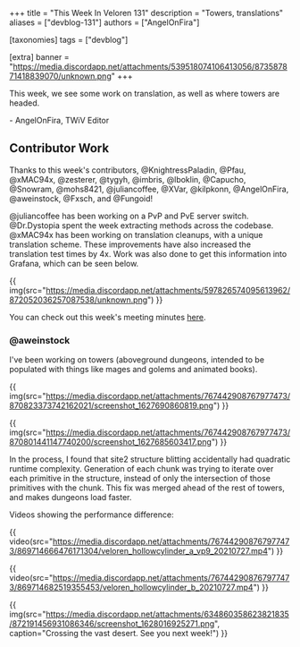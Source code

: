 +++
title = "This Week In Veloren 131"
description = "Towers, translations"
aliases = ["devblog-131"]
authors = ["AngelOnFira"]

[taxonomies]
tags = ["devblog"]

[extra]
banner = "https://media.discordapp.net/attachments/539518074106413056/873587871418839070/unknown.png"
+++

This week, we see some work on translation, as well as where towers are headed.

\- AngelOnFira, TWiV Editor

## Contributor Work

Thanks to this week's contributors, @KnightressPaladin, @Pfau, @xMAC94x,
@zesterer, @tygyh, @imbris, @lboklin, @Capucho, @Snowram, @mohs8421,
@juliancoffee, @XVar, @kilpkonn, @AngelOnFira, @aweinstock, @Fxsch, and
@Fungoid!

@juliancoffee has been working on a PvP and PvE server switch. @Dr.Dystopia
spent the week extracting methods across the codebase. @xMAC94x has been working
on translation cleanups, with a unique translation scheme. These improvements
have also increased the translation test times by 4x. Work was also done to get
this information into Grafana, which can be seen below.

{{
  img(src="https://media.discordapp.net/attachments/597826574095613962/872052036257087538/unknown.png")
}}

You can check out this week's meeting minutes
[here](https://hackmd.io/_fGyJ9atS_2tah3qtou1fw).

### @aweinstock

I've been working on towers (aboveground dungeons, intended to be populated with
things like mages and golems and animated books).

{{
  img(src="https://media.discordapp.net/attachments/767442908767977473/870823373742162021/screenshot_1627690860819.png")
}}

{{
  img(src="https://media.discordapp.net/attachments/767442908767977473/870801441147740200/screenshot_1627685603417.png")
}}

In the process, I found that site2 structure blitting accidentally had quadratic
runtime complexity. Generation of each chunk was trying to iterate over each
primitive in the structure, instead of only the intersection of those primitives
with the chunk. This fix was merged ahead of the rest of towers, and makes
dungeons load faster.

Videos showing the performance difference:

{{
  video(src="https://media.discordapp.net/attachments/767442908767977473/869714666476171304/veloren_hollowcylinder_a_vp9_20210727.mp4")
}}

{{
  video(src="https://media.discordapp.net/attachments/767442908767977473/869714682519355453/veloren_hollowcylinder_b_20210727.mp4")
}}

{{
  img(src="https://media.discordapp.net/attachments/634860358623821835/872191456931086346/screenshot_1628016925271.png",
  caption="Crossing the vast desert. See you next week!")
}}
